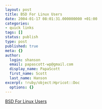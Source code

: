 ```yaml
---
layout: post
title: BSD For Linux Users
date: 2004-01-17 08:01:31.000000000 +01:00
categories:
- quick links
tags: []
status: publish
type: post
published: true
meta: {}
author:
  login: shanson
  email: papascott-wp@gmail.com
  display_name: PapaScott
  first_name: Scott
  last_name: Hanson
excerpt: !ruby/object:Hpricot::Doc
  options: {}
---
```

<p><a title="BSD is designed. Linux is grown." href="http://www.over-yonder.net/~fullermd/rants/bsd4linux/bsd4linux1.php">BSD For Linux Users</a></p>
